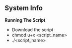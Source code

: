 ## System Info 

<B>Running The Script</B> 
- Download the script
- chmod u+x <script_name> 
- ./<script_name>

